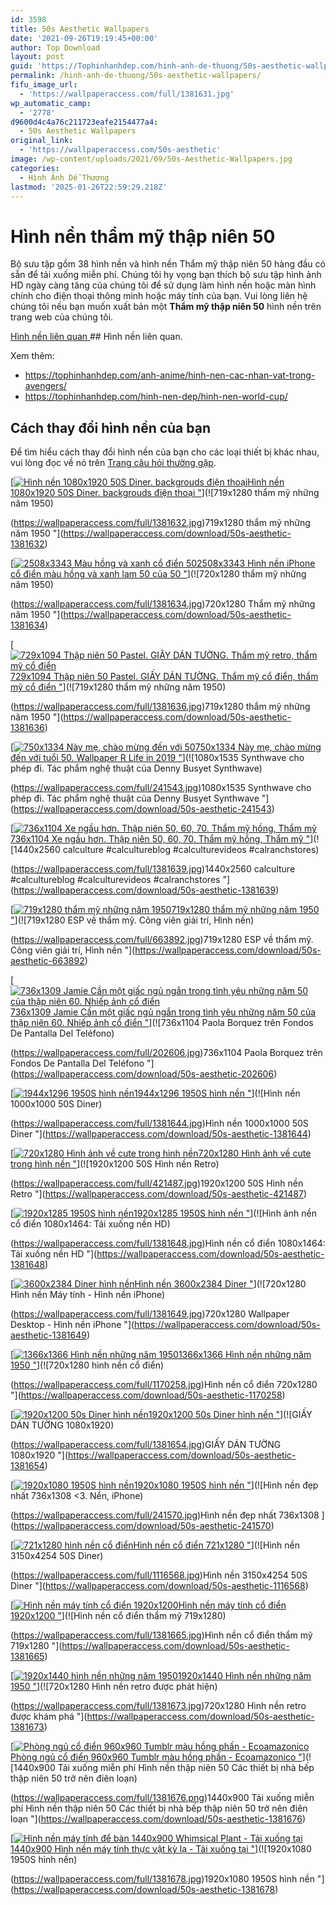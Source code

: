 ```yaml
---
id: 3598
title: 50s Aesthetic Wallpapers
date: '2021-09-26T19:19:45+00:00'
author: Top Download
layout: post
guid: 'https://Tophinhanhdep.com/hinh-anh-de-thuong/50s-aesthetic-wallpapers/'
permalink: /hinh-anh-de-thuong/50s-aesthetic-wallpapers/
fifu_image_url:
  - 'https://wallpaperaccess.com/full/1381631.jpg'
wp_automatic_camp:
  - '2778'
d9600d4c4a76c211723eafe2154477a4:
  - 50s Aesthetic Wallpapers
original_link:
  - 'https://wallpaperaccess.com/50s-aesthetic'
image: /wp-content/uploads/2021/09/50s-Aesthetic-Wallpapers.jpg
categories:
  - Hình Ảnh Dễ Thương
lastmod: '2025-01-26T22:59:29.218Z'
---
```

# Hình nền thẩm mỹ thập niên 50

Bộ sưu tập gồm 38 hình nền và hình nền Thẩm mỹ thập niên 50 hàng đầu có sẵn để tải xuống miễn phí. Chúng tôi hy vọng bạn thích bộ sưu tập hình ảnh HD ngày càng tăng của chúng tôi để sử dụng làm hình nền hoặc màn hình chính cho điện thoại thông minh hoặc máy tính của bạn. Vui lòng liên hệ chúng tôi nếu bạn muốn xuất bản một **Thẩm mỹ thập niên 50** hình nền trên trang web của chúng tôi.

[Hình nền liên quan ](#related) ## Hình nền liên quan.

   
 Xem thêm:

   
- <https://tophinhanhdep.com/anh-anime/hinh-nen-cac-nhan-vat-trong-avengers/>
- <https://tophinhanhdep.com/hinh-nen-dep/hinh-nen-world-cup/>

## Cách thay đổi hình nền của bạn

Để tìm hiểu cách thay đổi hình nền của bạn cho các loại thiết bị khác nhau, vui lòng đọc về nó trên [Trang câu hỏi thường gặp](https://tophinhanhdep.com/faq/).

  
[[![Hình nền 1080x1920 50S Diner.  backgrouds điện thoại](https://wallpaperaccess.com/full/1381631.jpg)Hình nền 1080x1920 50S Diner. backgrouds điện thoại "](https://wallpaperaccess.com/download/50s-aesthetic-1381631)](![719x1280 thẩm mỹ những năm 1950)

(https://wallpaperaccess.com/full/1381632.jpg)719x1280 thẩm mỹ những năm 1950 "](https://wallpaperaccess.com/download/50s-aesthetic-1381632)

[[![2508x3343 Màu hồng và xanh cổ điển 50](https://wallpaperaccess.com/full/1170408.png)2508x3343 Hình nền iPhone cổ điển màu hồng và xanh lam 50 của 50 "](https://wallpaperaccess.com/download/50s-aesthetic-1170408)](![720x1280 thẩm mỹ những năm 1950)

(https://wallpaperaccess.com/full/1381634.jpg)720x1280 Thẩm mỹ những năm 1950 "](https://wallpaperaccess.com/download/50s-aesthetic-1381634)

[[![729x1094 Thập niên 50 Pastel.  GIẤY DÁN TƯỜNG.  Thẩm mỹ retro, thẩm mỹ cổ điển](https://wallpaperaccess.com/full/1116668.jpg)729x1094 Thập niên 50 Pastel. GIẤY DÁN TƯỜNG. Thẩm mỹ cổ điển, thẩm mỹ cổ điển "](https://wallpaperaccess.com/download/50s-aesthetic-1116668)](![719x1280 thẩm mỹ những năm 1950)

(https://wallpaperaccess.com/full/1381636.jpg)719x1280 thẩm mỹ những năm 1950 "](https://wallpaperaccess.com/download/50s-aesthetic-1381636)

[[![750x1334 Này mẹ, chào mừng đến với 50](https://wallpaperaccess.com/full/1381637.png)750x1334 Này mẹ, chào mừng đến với tuổi 50. Wallpaper R Life in 2019 "](https://wallpaperaccess.com/download/50s-aesthetic-1381637)](![1080x1535 Synthwave cho phép đi.  Tác phẩm nghệ thuật của Denny Busyet Synthwave)

(https://wallpaperaccess.com/full/241543.jpg)1080x1535 Synthwave cho phép đi. Tác phẩm nghệ thuật của Denny Busyet Synthwave "](https://wallpaperaccess.com/download/50s-aesthetic-241543)

[[![736x1104 Xe ngầu hơn.  Thập niên 50, 60, 70.  Thẩm mỹ hồng, Thẩm mỹ](https://wallpaperaccess.com/full/744749.jpg)736x1104 Xe ngầu hơn. Thập niên 50, 60, 70. Thẩm mỹ hồng, Thẩm mỹ "](https://wallpaperaccess.com/download/50s-aesthetic-744749)](![1440x2560 calculture #calcultureblog #calculturevideos #calranchstores)

(https://wallpaperaccess.com/full/1381639.jpg)1440x2560 calculture #calcultureblog #calculturevideos #calranchstores "](https://wallpaperaccess.com/download/50s-aesthetic-1381639)

[[![719x1280 thẩm mỹ những năm 1950](https://wallpaperaccess.com/full/1381640.jpg)719x1280 thẩm mỹ những năm 1950 "](https://wallpaperaccess.com/download/50s-aesthetic-1381640)](![719x1280 ESP về thẩm mỹ.  Công viên giải trí, Hình nền)

(https://wallpaperaccess.com/full/663892.jpg)719x1280 ESP về thẩm mỹ. Công viên giải trí, Hình nền "](https://wallpaperaccess.com/download/50s-aesthetic-663892)

[[![736x1309 Jamie Cần một giấc ngủ ngắn trong tình yêu những năm 50 của thập niên 60.  Nhiếp ảnh cổ điển](https://wallpaperaccess.com/full/1381642.jpg)736x1309 Jamie Cần một giấc ngủ ngắn trong tình yêu những năm 50 của thập niên 60. Nhiếp ảnh cổ điển "](https://wallpaperaccess.com/download/50s-aesthetic-1381642)](![736x1104 Paola Borquez trên Fondos De Pantalla Del Teléfono)

(https://wallpaperaccess.com/full/202606.jpg)736x1104 Paola Borquez trên Fondos De Pantalla Del Teléfono "](https://wallpaperaccess.com/download/50s-aesthetic-202606)

[[![1944x1296 1950S hình nền](https://wallpaperaccess.com/full/1210485.jpg)1944x1296 1950S hình nền "](https://wallpaperaccess.com/download/50s-aesthetic-1210485)](![Hình nền 1000x1000 50S Diner)

(https://wallpaperaccess.com/full/1381644.jpg)Hình nền 1000x1000 50S Diner "](https://wallpaperaccess.com/download/50s-aesthetic-1381644)

[[![720x1280 Hình ảnh về cute trong hình nền](https://wallpaperaccess.com/full/1381645.jpg)720x1280 Hình ảnh về cute trong hình nền "](https://wallpaperaccess.com/download/50s-aesthetic-1381645)](![1920x1200 50S Hình nền Retro)

(https://wallpaperaccess.com/full/421487.jpg)1920x1200 50S Hình nền Retro "](https://wallpaperaccess.com/download/50s-aesthetic-421487)

[[![1920x1285 1950S hình nền](https://wallpaperaccess.com/full/1210521.jpg)1920x1285 1950S hình nền "](https://wallpaperaccess.com/download/50s-aesthetic-1210521)](![Hình ảnh nền cổ điển 1080x1464: Tải xuống nền HD)

(https://wallpaperaccess.com/full/1381648.jpg)Hình nền cổ điển 1080x1464: Tải xuống nền HD "](https://wallpaperaccess.com/download/50s-aesthetic-1381648)

[[![3600x2384 Diner hình nền](https://wallpaperaccess.com/full/230239.jpg)Hình nền 3600x2384 Diner "](https://wallpaperaccess.com/download/50s-aesthetic-230239)](![720x1280 Hình nền Máy tính - Hình nền iPhone)

(https://wallpaperaccess.com/full/1381649.jpg)720x1280 Wallpaper Desktop - Hình nền iPhone "](https://wallpaperaccess.com/download/50s-aesthetic-1381649)

[[![1366x1366 Hình nền những năm 1950](https://wallpaperaccess.com/full/1381650.jpg)1366x1366 Hình nền những năm 1950 "](https://wallpaperaccess.com/download/50s-aesthetic-1381650)](![720x1280 hình nền cổ điển)

(https://wallpaperaccess.com/full/1170258.jpg)Hình nền cổ điển 720x1280 "](https://wallpaperaccess.com/download/50s-aesthetic-1170258)

[[![1920x1200 50s Diner hình nền](https://wallpaperaccess.com/full/762832.jpg)1920x1200 50s Diner hình nền "](https://wallpaperaccess.com/download/50s-aesthetic-762832)](![GIẤY DÁN TƯỜNG 1080x1920)

(https://wallpaperaccess.com/full/1381654.jpg)GIẤY DÁN TƯỜNG 1080x1920 "](https://wallpaperaccess.com/download/50s-aesthetic-1381654)

[[![1920x1080 1950S hình nền](https://wallpaperaccess.com/full/1381655.jpg)1920x1080 1950S hình nền "](https://wallpaperaccess.com/download/50s-aesthetic-1381655)](![Hình nền đẹp nhất 736x1308 <3.  Nền, iPhone)

(https://wallpaperaccess.com/full/241570.jpg)Hình nền đẹp nhất 736x1308 ](https://wallpaperaccess.com/download/50s-aesthetic-241570)

[[![721x1280 hình nền cổ điển](https://wallpaperaccess.com/full/1170307.jpg)Hình nền cổ điển 721x1280 "](https://wallpaperaccess.com/download/50s-aesthetic-1170307)](![Hình nền 3150x4254 50S Diner)

(https://wallpaperaccess.com/full/1116568.jpg)Hình nền 3150x4254 50S Diner "](https://wallpaperaccess.com/download/50s-aesthetic-1116568)

[[![Hình nền máy tính cổ điển 1920x1200](https://wallpaperaccess.com/full/1181106.jpg)Hình nền máy tính cổ điển 1920x1200 "](https://wallpaperaccess.com/download/50s-aesthetic-1181106)](![Hình nền cổ điển thẩm mỹ 719x1280)

(https://wallpaperaccess.com/full/1381665.jpg)Hình nền cổ điển thẩm mỹ 719x1280 "](https://wallpaperaccess.com/download/50s-aesthetic-1381665)

[[![1920x1440 hình nền những năm 1950](https://wallpaperaccess.com/full/1381666.jpg)1920x1440 Hình nền những năm 1950 "](https://wallpaperaccess.com/download/50s-aesthetic-1381666)](![720x1280 Hình nền retro được phát hiện)

(https://wallpaperaccess.com/full/1381673.jpg)720x1280 Hình nền retro được khám phá "](https://wallpaperaccess.com/download/50s-aesthetic-1381673)

[[![Phòng ngủ cổ điển 960x960 Tumblr màu hồng phấn - Ecoamazonico](https://wallpaperaccess.com/full/1381675.jpg)Phòng ngủ cổ điển 960x960 Tumblr màu hồng phấn - Ecoamazonico "](https://wallpaperaccess.com/download/50s-aesthetic-1381675)](![1440x900 Tải xuống miễn phí Hình nền thập niên 50 Các thiết bị nhà bếp thập niên 50 trở nên điên loạn)

(https://wallpaperaccess.com/full/1381676.png)1440x900 Tải xuống miễn phí Hình nền thập niên 50 Các thiết bị nhà bếp thập niên 50 trở nên điên loạn "](https://wallpaperaccess.com/download/50s-aesthetic-1381676)

[[![Hình nền máy tính để bàn 1440x900 Whimsical Plant - Tải xuống tại](https://wallpaperaccess.com/full/1381677.jpg)1440x900 Hình nền máy tính thực vật kỳ lạ - Tải xuống tại "](https://wallpaperaccess.com/download/50s-aesthetic-1381677)](![1920x1080 1950S hình nền)

(https://wallpaperaccess.com/full/1381678.jpg)1920x1080 1950S hình nền "](https://wallpaperaccess.com/download/50s-aesthetic-1381678)
